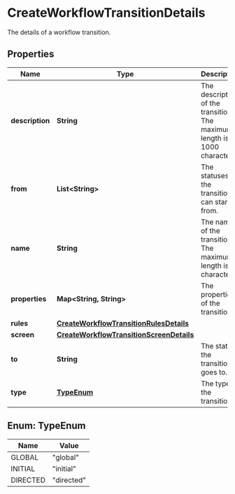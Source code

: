 

# CreateWorkflowTransitionDetails

The details of a workflow transition.

## Properties

| Name | Type | Description | Notes |
|------------ | ------------- | ------------- | -------------|
|**description** | **String** | The description of the transition. The maximum length is 1000 characters. |  [optional] |
|**from** | **List&lt;String&gt;** | The statuses the transition can start from. |  [optional] |
|**name** | **String** | The name of the transition. The maximum length is 60 characters. |  |
|**properties** | **Map&lt;String, String&gt;** | The properties of the transition. |  [optional] |
|**rules** | [**CreateWorkflowTransitionRulesDetails**](CreateWorkflowTransitionRulesDetails.md) |  |  [optional] |
|**screen** | [**CreateWorkflowTransitionScreenDetails**](CreateWorkflowTransitionScreenDetails.md) |  |  [optional] |
|**to** | **String** | The status the transition goes to. |  |
|**type** | [**TypeEnum**](#TypeEnum) | The type of the transition. |  |



## Enum: TypeEnum

| Name | Value |
|---- | -----|
| GLOBAL | &quot;global&quot; |
| INITIAL | &quot;initial&quot; |
| DIRECTED | &quot;directed&quot; |



